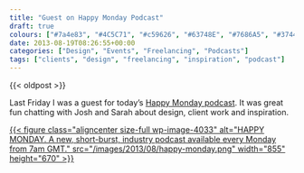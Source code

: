 ```yaml
---
title: "Guest on Happy Monday Podcast"
draft: true
colours: ["#7a4e83", "#4C5C71", "#c59626", "#63748E", "#7686A5", "#374458", "#EBC875"]
date: 2013-08-19T08:26:55+00:00
categories: ["Design", "Events", "Freelancing", "Podcasts"]
tags: ["clients", "design", "freelancing", "inspiration", "podcast"]
---
```


{{< oldpost >}}

Last Friday I was a guest for today’s [Happy Monday podcast](http://www.happymondaypodcast.com/episodes/laura-kalbag). It was great fun chatting with Josh and Sarah about design, client work and inspiration.

[{{< figure class="aligncenter size-full wp-image-4033" alt="HAPPY MONDAY. A new, short-burst, industry podcast available every Monday from 7am GMT." src="/images/2013/08/happy-monday.png" width="855" height="670" >}}](http://www.happymondaypodcast.com/episodes/laura-kalbag)
